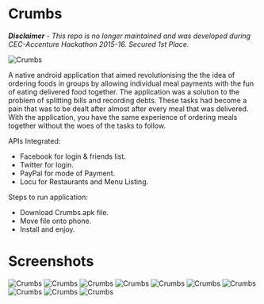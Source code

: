# Crumbs
***Disclaimer*** *- This repo is no longer maintained and was developed during CEC-Accenture Hackathon 2015-16. Secured 1st Place.*

![Crumbs](https://github.com/ShantanuKamath/Crumbs/blob/master/Images/crumbs.png)  

A native android application that aimed revolutionising the the idea of ordering foods in groups by allowing individual meal payments with the fun of eating delivered food together.
The application was a solution to the problem of splitting bills and recording debts. These tasks had become a pain that was to be dealt after almost after every meal that was delivered.  
With the application, you have the same experience of ordering meals together without the woes of the tasks to follow.

APIs Integrated:

- Facebook for login & friends list.
- Twitter for login.
- PayPal for mode of Payment.
- Locu for Restaurants and Menu Listing.

Steps to run application:

- Download Crumbs.apk file.
- Move file onto phone.
- Install and enjoy.

# Screenshots
![Crumbs](https://github.com/ShantanuKamath/Crumbs/blob/master/Images/1.png)&nbsp;![Crumbs](https://github.com/ShantanuKamath/Crumbs/blob/master/Images/2.jpeg)&nbsp;![Crumbs](https://github.com/ShantanuKamath/Crumbs/blob/master/Images/3.jpeg)&nbsp;![Crumbs](https://github.com/ShantanuKamath/Crumbs/blob/master/Images/4.jpeg)&nbsp;![Crumbs](https://github.com/ShantanuKamath/Crumbs/blob/master/Images/5.jpeg)&nbsp;![Crumbs](https://github.com/ShantanuKamath/Crumbs/blob/master/Images/6.jpeg)&nbsp;![Crumbs](https://github.com/ShantanuKamath/Crumbs/blob/master/Images/7.jpeg)&nbsp;![Crumbs](https://github.com/ShantanuKamath/Crumbs/blob/master/Images/8.jpeg)&nbsp;![Crumbs](https://github.com/ShantanuKamath/Crumbs/blob/master/Images/9.jpeg)&nbsp;![Crumbs](https://github.com/ShantanuKamath/Crumbs/blob/master/Images/10.jpeg)  
